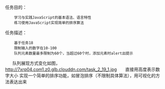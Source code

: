 任务目的：

        学习与实践JavaScript的基本语法、语言特性
        练习使用JavaScript实现简单的排序算法
        
任务描述：

        基于任务18
        限制输入的数字在10-100
        队列元素数量最多限制为60个，当超过60个时，添加元素时alert出提示
        队列展现方式变化如图，http://7xrp04.com1.z0.glb.clouddn.com/task_2_19_1.jpg
        直接用高度表示数字大小
        实现一个简单的排序功能，如冒泡排序（不限制具体算法），用可视化的方法表达出来
